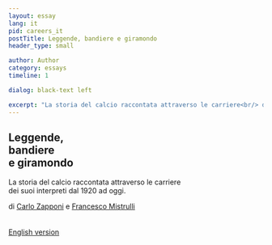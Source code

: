 ```yaml
---
layout: essay
lang: it
pid: careers_it
postTitle: Leggende, bandiere e giramondo
header_type: small

author: Author
category: essays
timeline: 1

dialog: black-text left

excerpt: "La storia del calcio raccontata attraverso le carriere<br/> dei suoi interpreti dal 1920 ad oggi."
---
```


  <div class="row fixed-header">
    <div class="header col-xs-12">
      <section>
        <h1>Leggende, <br/>bandiere <br/>e giramondo</h1>
        <p>
          La storia del calcio raccontata attraverso le carriere<br/> dei suoi interpreti dal 1920 ad oggi.
        </p>
        <div class="note">
          di <a href="https://twitter.com/littleark" target="_blank" title="Carlo su twitter">Carlo Zapponi</a> e
          <a href="https://twitter.com/framis74" target="_blank" title="Francesco su twitter">Francesco Mistrulli</a>
        </div>
        <div class="social">
            <a class="twitter_link" href="https://twitter.com/intent/tweet?text={{title}}&url={{site.url}}&via=ftblsm&hashtags=calcio,football" title="Condividi via Twitter" target="_blank"><i class="icon-twitter"></i></a>
            <a href="https://www.facebook.com/sharer/sharer.php?t={{title}}&u={{site.url}}" target="_blank" title="Condividi su Facebook"><i class="icon-facebook" title="Share on Facebook"></i></a>
        </div>
        <br/><br/>
        <a href="/legends-one-club-men-and-journeymen" title="Legends, One-team-men and Journeymen">English version</a>
      </section>
    </div>
  </div>
  <div id="transfersRoot" class="overlapping-content"></div>

<script>
  fetch("{{ site.baseurl }}/assets/transfers/asset-manifest.json")
  .then(function(response) {
    return response.json();
  })
  .then(function(json) {
    var mainCSS = json['main.css'];
    var newCSS = document.createElement("link");
    newCSS.setAttribute("rel","stylesheet");
    newCSS.setAttribute("href","{{ site.baseurl }}/assets/transfers/"+mainCSS)
    console.log('css',newCSS)
    document.querySelector("head").appendChild(newCSS);

    var mainJS = json['main.js'];
    var newJS = document.createElement("script");
    newJS.setAttribute("type","text/javascript");
    newJS.setAttribute("src","{{ site.baseurl }}/assets/transfers/"+mainJS);
    console.log('js',newJS)
    document.querySelector("body").appendChild(newJS);

  })
</script>
